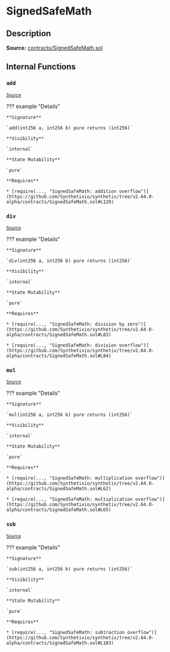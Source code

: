 # SignedSafeMath

## Description

**Source:** [contracts/SignedSafeMath.sol](https://github.com/Synthetixio/synthetix/tree/v2.64.0-alpha/contracts/SignedSafeMath.sol)

## Internal Functions

### `add`

<sub>[Source](https://github.com/Synthetixio/synthetix/tree/v2.64.0-alpha/contracts/SignedSafeMath.sol#L118)</sub>

??? example "Details"

    **Signature**

    `add(int256 a, int256 b) pure returns (int256)`

    **Visibility**

    `internal`

    **State Mutability**

    `pure`

    **Requires**

    * [require(..., "SignedSafeMath: addition overflow")](https://github.com/Synthetixio/synthetix/tree/v2.64.0-alpha/contracts/SignedSafeMath.sol#L120)

### `div`

<sub>[Source](https://github.com/Synthetixio/synthetix/tree/v2.64.0-alpha/contracts/SignedSafeMath.sol#L82)</sub>

??? example "Details"

    **Signature**

    `div(int256 a, int256 b) pure returns (int256)`

    **Visibility**

    `internal`

    **State Mutability**

    `pure`

    **Requires**

    * [require(..., "SignedSafeMath: division by zero")](https://github.com/Synthetixio/synthetix/tree/v2.64.0-alpha/contracts/SignedSafeMath.sol#L83)

    * [require(..., "SignedSafeMath: division overflow")](https://github.com/Synthetixio/synthetix/tree/v2.64.0-alpha/contracts/SignedSafeMath.sol#L84)

### `mul`

<sub>[Source](https://github.com/Synthetixio/synthetix/tree/v2.64.0-alpha/contracts/SignedSafeMath.sol#L54)</sub>

??? example "Details"

    **Signature**

    `mul(int256 a, int256 b) pure returns (int256)`

    **Visibility**

    `internal`

    **State Mutability**

    `pure`

    **Requires**

    * [require(..., "SignedSafeMath: multiplication overflow")](https://github.com/Synthetixio/synthetix/tree/v2.64.0-alpha/contracts/SignedSafeMath.sol#L62)

    * [require(..., "SignedSafeMath: multiplication overflow")](https://github.com/Synthetixio/synthetix/tree/v2.64.0-alpha/contracts/SignedSafeMath.sol#L65)

### `sub`

<sub>[Source](https://github.com/Synthetixio/synthetix/tree/v2.64.0-alpha/contracts/SignedSafeMath.sol#L101)</sub>

??? example "Details"

    **Signature**

    `sub(int256 a, int256 b) pure returns (int256)`

    **Visibility**

    `internal`

    **State Mutability**

    `pure`

    **Requires**

    * [require(..., "SignedSafeMath: subtraction overflow")](https://github.com/Synthetixio/synthetix/tree/v2.64.0-alpha/contracts/SignedSafeMath.sol#L103)
